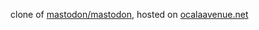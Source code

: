 clone of [mastodon/mastodon](https://github.com/mastodon/mastodon), hosted on [ocalaavenue.net](https://ocalaavenue.net)
